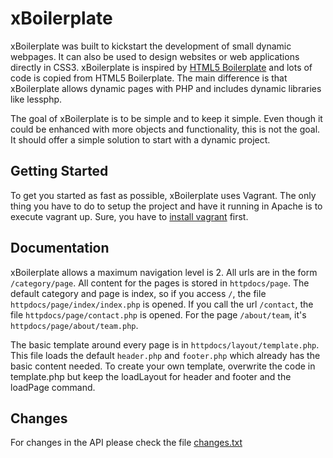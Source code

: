 xBoilerplate
==================================

xBoilerplate was built to kickstart the development of small dynamic webpages. It can also be used to design
websites or web applications directly in CSS3. xBoilerplate is inspired by [HTML5 Boilerplate](http://html5boilerplate.com/)
and lots of code is copied from HTML5 Boilerplate. The main difference is that xBoilerplate allows dynamic pages
with PHP and includes dynamic libraries like lessphp.

The goal of xBoilerplate is to be simple and to keep it simple. Even though it could be enhanced with more objects
and functionality, this is not the goal. It should offer a simple solution to start with a dynamic project.


Getting Started
---------------
To get you started as fast as possible, xBoilerplate uses Vagrant. The only thing you have to do to setup
the project and have it running in Apache is to execute vagrant up. Sure, you have to
[install vagrant](http://vagrantup.com/docs/getting-started/index.html) first.


Documentation
-------------
xBoilerplate allows a maximum navigation level is 2. All urls are in the form `/category/page`. All content for the
pages is stored in `httpdocs/page`. The default category and page is index, so if you access `/`, the file
`httpdocs/page/index/index.php` is opened. If you call the url `/contact`, the file `httpdocs/page/contact.php`
is opened. For the page `/about/team`, it's `httpdocs/page/about/team.php`.

The basic template around every page is in `httpdocs/layout/template.php`. This file loads the default `header.php` and
`footer.php` which already has the basic content needed. To create your own template, overwrite the code in template.php
but keep the loadLayout for header and footer and the loadPage command.



Changes
-------
For changes in the API please check the file [changes.txt](https://github.com/ruflin/xBoilerplate/blob/master/changes.txt)
